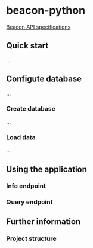 # beacon-python
[Beacon API specifications](#https://github.com/ga4gh-beacon/specification/blob/release-1.0.0/beacon.md)


## Quick start
...

## Configute database
...
### Create database
...
### Load data
...

## Using the application

### Info endpoint

### Query endpoint

## Further information

### Project structure
